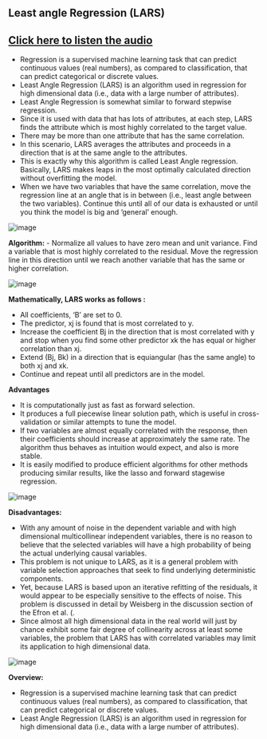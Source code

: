 ## Least angle Regression (LARS)
## [Click here to listen the audio](https://drive.google.com/file/d/1EW1GMYquw7J63_lVoAIjuFQWyZUIs4f5/view?usp=sharing)

- Regression is a supervised machine learning task that can predict continuous values (real numbers), as compared to classification, that can predict categorical or discrete values.
- Least Angle Regression (LARS) is an algorithm used in regression for high dimensional data (i.e., data with a large number of attributes). 
- Least Angle Regression is somewhat similar to forward stepwise regression.
- Since it is used with data that has lots of attributes, at each step, LARS finds the attribute which is most highly correlated to the target value. 
- There may be more than one attribute that has the same correlation. 
- In this scenario, LARS averages the attributes and proceeds in a direction that is at the same angle to the attributes. 
- This is exactly why this algorithm is called Least Angle regression. Basically, LARS makes leaps in the most optimally calculated direction without overfitting the model. 
- When we have two variables that have the same correlation, move the regression line at an angle that is in between (i.e., least angle between the two variables).
Continue this until all of our data is exhausted or until you think the model is big and ‘general’ enough.

![image](https://user-images.githubusercontent.com/79050917/143807892-cb5455a4-66e1-4f42-b42e-10207e77a433.png)

**Algorithm:**
    - Normalize all values to have zero mean and unit variance.
    Find a variable that is most highly correlated to the residual. Move the regression line in this direction until we reach another variable that has the same or higher correlation.

![image](https://user-images.githubusercontent.com/79050917/143807920-76e60c32-f4a2-4546-be23-9384da0db3be.png)
 
**Mathematically, LARS works as follows :**
- All coefficients, ‘B’ are set to 0.
- The predictor, xj is found that is most correlated to y.
- Increase the coefficient Bj in the direction that is most correlated with y and stop when you find some other predictor xk the has equal or higher correlation than xj.
- Extend (Bj, Bk) in a direction that is equiangular (has the same angle) to both xj and xk.
- Continue and repeat until all predictors are in the model.

**Advantages** 
- It is computationally just as fast as forward selection.
- It produces a full piecewise linear solution path, which is useful in cross-validation or similar attempts to tune the model.
- If two variables are almost equally correlated with the response, then their coefficients should increase at approximately the same rate. The algorithm thus behaves as intuition would expect, and also is more stable.
- It is easily modified to produce efficient algorithms for other methods producing similar results, like the lasso and forward stagewise regression.

![image](https://user-images.githubusercontent.com/79050917/143807945-52502a58-32f6-4a83-aba7-bed88d1cb69e.png)

**Disadvantages:**
- With any amount of noise in the dependent variable and with high dimensional multicollinear independent variables, there is no reason to believe that the selected variables will have a high probability of being the actual underlying causal variables. 
- This problem is not unique to LARS, as it is a general problem with variable selection approaches that seek to find underlying deterministic components. 
- Yet, because LARS is based upon an iterative refitting of the residuals, it would appear to be especially sensitive to the effects of noise. This problem is discussed in detail by Weisberg in the discussion section of the Efron et al. (.
- Since almost all high dimensional data in the real world will just by chance exhibit some fair degree of collinearity across at least some variables, the problem that LARS has with correlated variables may limit its application to high dimensional data.

![image](https://user-images.githubusercontent.com/79050917/143807971-f07e15a0-3068-4f4e-a81c-2f24bcc2a78c.png)

**Overview:**
- Regression is a supervised machine learning task that can predict continuous values (real numbers), as compared to classification, that can predict categorical or discrete values.
- Least Angle Regression (LARS) is an algorithm used in regression for high dimensional data (i.e., data with a large number of attributes). 



 




